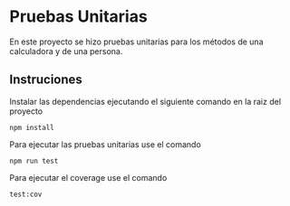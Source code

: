 # Pruebas Unitarias
En este proyecto se hizo pruebas unitarias para los métodos de una calculadora y de una persona.
## Instruciones
Instalar las dependencias ejecutando el siguiente comando en la raiz del proyecto
```
npm install
```
Para ejecutar las pruebas unitarias use el comando
```
npm run test
```
Para ejecutar el coverage use el comando
```
test:cov
```
